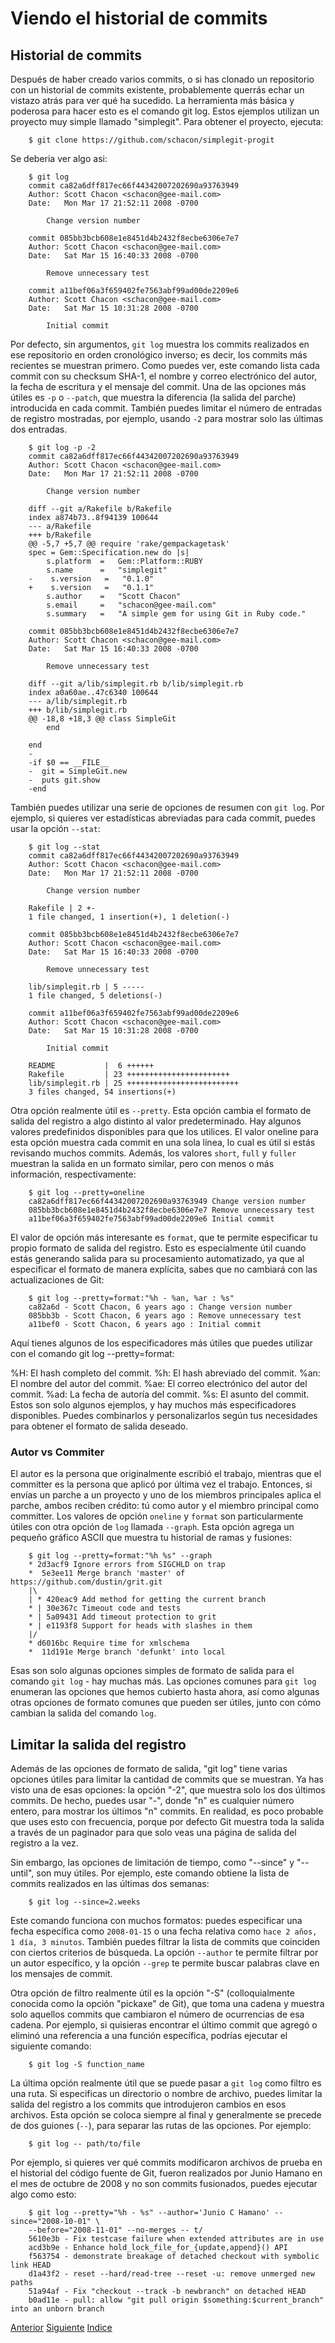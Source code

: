 # Viendo el historial de commits

## Historial de commits
Después de haber creado varios commits, o si has clonado un repositorio con un historial de commits existente, probablemente querrás echar un vistazo atrás para ver qué ha sucedido. La herramienta más básica y poderosa para hacer esto es el comando git log. Estos ejemplos utilizan un proyecto muy simple llamado "simplegit". Para obtener el proyecto, ejecuta:
```
    $ git clone https://github.com/schacon/simplegit-progit
```
Se deberia ver algo asi:
```
    $ git log
    commit ca82a6dff817ec66f44342007202690a93763949
    Author: Scott Chacon <schacon@gee-mail.com>
    Date:   Mon Mar 17 21:52:11 2008 -0700

        Change version number

    commit 085bb3bcb608e1e8451d4b2432f8ecbe6306e7e7
    Author: Scott Chacon <schacon@gee-mail.com>
    Date:   Sat Mar 15 16:40:33 2008 -0700

        Remove unnecessary test

    commit a11bef06a3f659402fe7563abf99ad00de2209e6
    Author: Scott Chacon <schacon@gee-mail.com>
    Date:   Sat Mar 15 10:31:28 2008 -0700

        Initial commit
```
Por defecto, sin argumentos, `git log` muestra los commits realizados en ese repositorio en orden cronológico inverso; es decir, los commits más recientes se muestran primero. Como puedes ver, este comando lista cada commit con su checksum SHA-1, el nombre y correo electrónico del autor, la fecha de escritura y el mensaje del commit. Una de las opciones más útiles es `-p` o `--patch`, que muestra la diferencia (la salida del parche) introducida en cada commit. También puedes limitar el número de entradas de registro mostradas, por ejemplo, usando `-2` para mostrar solo las últimas dos entradas.
```
    $ git log -p -2
    commit ca82a6dff817ec66f44342007202690a93763949
    Author: Scott Chacon <schacon@gee-mail.com>
    Date:   Mon Mar 17 21:52:11 2008 -0700

        Change version number

    diff --git a/Rakefile b/Rakefile
    index a874b73..8f94139 100644
    --- a/Rakefile
    +++ b/Rakefile
    @@ -5,7 +5,7 @@ require 'rake/gempackagetask'
    spec = Gem::Specification.new do |s|
        s.platform  =   Gem::Platform::RUBY
        s.name      =   "simplegit"
    -    s.version   =   "0.1.0"
    +    s.version   =   "0.1.1"
        s.author    =   "Scott Chacon"
        s.email     =   "schacon@gee-mail.com"
        s.summary   =   "A simple gem for using Git in Ruby code."

    commit 085bb3bcb608e1e8451d4b2432f8ecbe6306e7e7
    Author: Scott Chacon <schacon@gee-mail.com>
    Date:   Sat Mar 15 16:40:33 2008 -0700

        Remove unnecessary test

    diff --git a/lib/simplegit.rb b/lib/simplegit.rb
    index a0a60ae..47c6340 100644
    --- a/lib/simplegit.rb
    +++ b/lib/simplegit.rb
    @@ -18,8 +18,3 @@ class SimpleGit
        end

    end
    -
    -if $0 == __FILE__
    -  git = SimpleGit.new
    -  puts git.show
    -end
```
También puedes utilizar una serie de opciones de resumen con `git log`. Por ejemplo, si quieres ver estadísticas abreviadas para cada commit, puedes usar la opción `--stat`:
```
    $ git log --stat
    commit ca82a6dff817ec66f44342007202690a93763949
    Author: Scott Chacon <schacon@gee-mail.com>
    Date:   Mon Mar 17 21:52:11 2008 -0700

        Change version number

    Rakefile | 2 +-
    1 file changed, 1 insertion(+), 1 deletion(-)

    commit 085bb3bcb608e1e8451d4b2432f8ecbe6306e7e7
    Author: Scott Chacon <schacon@gee-mail.com>
    Date:   Sat Mar 15 16:40:33 2008 -0700

        Remove unnecessary test

    lib/simplegit.rb | 5 -----
    1 file changed, 5 deletions(-)

    commit a11bef06a3f659402fe7563abf99ad00de2209e6
    Author: Scott Chacon <schacon@gee-mail.com>
    Date:   Sat Mar 15 10:31:28 2008 -0700

        Initial commit

    README           |  6 ++++++
    Rakefile         | 23 +++++++++++++++++++++++
    lib/simplegit.rb | 25 +++++++++++++++++++++++++
    3 files changed, 54 insertions(+)
```
Otra opción realmente útil es `--pretty`. Esta opción cambia el formato de salida del registro a algo distinto al valor predeterminado. Hay algunos valores predefinidos disponibles para que los utilices. El valor oneline para esta opción muestra cada commit en una sola línea, lo cual es útil si estás revisando muchos commits. Además, los valores `short`, `full` y `fuller` muestran la salida en un formato similar, pero con menos o más información, respectivamente:
```
    $ git log --pretty=oneline
    ca82a6dff817ec66f44342007202690a93763949 Change version number
    085bb3bcb608e1e8451d4b2432f8ecbe6306e7e7 Remove unnecessary test
    a11bef06a3f659402fe7563abf99ad00de2209e6 Initial commit
```
El valor de opción más interesante es `format`, que te permite especificar tu propio formato de salida del registro. Esto es especialmente útil cuando estás generando salida para su procesamiento automatizado, ya que al especificar el formato de manera explícita, sabes que no cambiará con las actualizaciones de Git:
```
    $ git log --pretty=format:"%h - %an, %ar : %s"
    ca82a6d - Scott Chacon, 6 years ago : Change version number
    085bb3b - Scott Chacon, 6 years ago : Remove unnecessary test
    a11bef0 - Scott Chacon, 6 years ago : Initial commit
```
Aquí tienes algunos de los especificadores más útiles que puedes utilizar con el comando git log --pretty=format:

%H: El hash completo del commit.
%h: El hash abreviado del commit.
%an: El nombre del autor del commit.
%ae: El correo electrónico del autor del commit.
%ad: La fecha de autoría del commit.
%s: El asunto del commit.
Estos son solo algunos ejemplos, y hay muchos más especificadores disponibles. Puedes combinarlos y personalizarlos según tus necesidades para obtener el formato de salida deseado.

### Autor vs Commiter
El autor es la persona que originalmente escribió el trabajo, mientras que el committer es la persona que aplicó por última vez el trabajo. Entonces, si envías un parche a un proyecto y uno de los miembros principales aplica el parche, ambos reciben crédito: tú como autor y el miembro principal como committer.
Los valores de opción `oneline` y `format` son particularmente útiles con otra opción de `log` llamada `--graph`. Esta opción agrega un pequeño gráfico ASCII que muestra tu historial de ramas y fusiones:
```
    $ git log --pretty=format:"%h %s" --graph
    * 2d3acf9 Ignore errors from SIGCHLD on trap
    *  5e3ee11 Merge branch 'master' of https://github.com/dustin/grit.git
    |\
    | * 420eac9 Add method for getting the current branch
    * | 30e367c Timeout code and tests
    * | 5a09431 Add timeout protection to grit
    * | e1193f8 Support for heads with slashes in them
    |/
    * d6016bc Require time for xmlschema
    *  11d191e Merge branch 'defunkt' into local
```
Esas son solo algunas opciones simples de formato de salida para el comando `git log` - hay muchas más. Las opciones comunes para `git log` enumeran las opciones que hemos cubierto hasta ahora, así como algunas otras opciones de formato comunes que pueden ser útiles, junto con cómo cambian la salida del comando `log`.

## Limitar la salida del registro

Además de las opciones de formato de salida, "git log" tiene varias opciones útiles para limitar la cantidad de commits que se muestran. Ya has visto una de esas opciones: la opción "-2", que muestra solo los dos últimos commits. De hecho, puedes usar "-<n>", donde "n" es cualquier número entero, para mostrar los últimos "n" commits. En realidad, es poco probable que uses esto con frecuencia, porque por defecto Git muestra toda la salida a través de un paginador para que solo veas una página de salida del registro a la vez.

Sin embargo, las opciones de limitación de tiempo, como "--since" y "--until", son muy útiles. Por ejemplo, este comando obtiene la lista de commits realizados en las últimas dos semanas:
```
    $ git log --since=2.weeks
```
Este comando funciona con muchos formatos: puedes especificar una fecha específica como `2008-01-15` o una fecha relativa como `hace 2 años, 1 día, 3 minutos`.
También puedes filtrar la lista de commits que coinciden con ciertos criterios de búsqueda. La opción `--author` te permite filtrar por un autor específico, y la opción `--grep` te permite buscar palabras clave en los mensajes de commit.

Otra opción de filtro realmente útil es la opción "-S" (colloquialmente conocida como la opción "pickaxe" de Git), que toma una cadena y muestra solo aquellos commits que cambiaron el número de ocurrencias de esa cadena. Por ejemplo, si quisieras encontrar el último commit que agregó o eliminó una referencia a una función específica, podrías ejecutar el siguiente comando:
```
    $ git log -S function_name
```
La última opción realmente útil que se puede pasar a `git log` como filtro es una ruta. Si especificas un directorio o nombre de archivo, puedes limitar la salida del registro a los commits que introdujeron cambios en esos archivos. Esta opción se coloca siempre al final y generalmente se precede de dos guiones (`--`), para separar las rutas de las opciones. Por ejemplo:
```
    $ git log -- path/to/file
```
Por ejemplo, si quieres ver qué commits modificaron archivos de prueba en el historial del código fuente de Git, fueron realizados por Junio Hamano en el mes de octubre de 2008 y no son commits fusionados, puedes ejecutar algo como esto:
```
    $ git log --pretty="%h - %s" --author='Junio C Hamano' --since="2008-10-01" \
    --before="2008-11-01" --no-merges -- t/
    5610e3b - Fix testcase failure when extended attributes are in use
    acd3b9e - Enhance hold_lock_file_for_{update,append}() API
    f563754 - demonstrate breakage of detached checkout with symbolic link HEAD
    d1a43f2 - reset --hard/read-tree --reset -u: remove unmerged new paths
    51a94af - Fix "checkout --track -b newbranch" on detached HEAD
    b0ad11e - pull: allow "git pull origin $something:$current_branch" into an unborn branch
```

[Anterior](Ch2.2.md)
[Siguiente](Ch2.4.md)
[Indice](README.md)